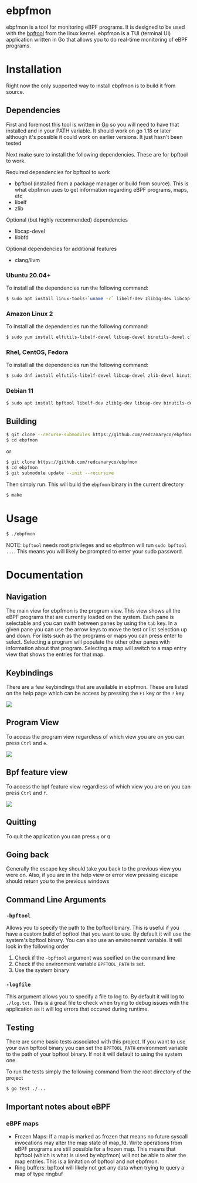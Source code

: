 # ebpfmon
ebpfmon is a tool for monitoring eBPF programs. It is designed to be used with
the [bpftool](https://github.com/libbpf/bpftool) from the linux kernel. ebpfmon
is a TUI (terminal UI) application written in Go that allows you to do real-time
monitoring of eBPF programs.

# Installation
Right now the only supported way to install ebpfmon is to build it from source.

## Dependencies
First and foremost this tool is written in [Go](https://go.dev/learn/) so you will need to have that installed and in your PATH variable. It should work on go 1.18 or later although it's possible it could work on earlier versions. It just hasn't been tested

Next make sure to install the following dependencies. These are for bpftool to work.

Required dependencies for bpftool to work
- bpftool (installed from a package manager or build from source). This is what ebpfmon uses to get information regarding eBPF programs, maps, etc
- libelf
- zlib

Optional (but highly recommended) dependencies
- libcap-devel
- libbfd

Optional dependencies for additional features
- clang/llvm

### Ubuntu 20.04+
To install all the dependencies run the following command:
```bash
$ sudo apt install linux-tools-`uname -r` libelf-dev zlib1g-dev libcap-dev clang llvm binutils-dev
```

### Amazon Linux 2
To install all the dependencies run the following command:
```bash
$ sudo yum install elfutils-libelf-devel libcap-devel binutils-devel clang bpftool
```

### Rhel, CentOS, Fedora
To install all the dependencies run the following command:
```bash
$ sudo dnf install elfutils-libelf-devel libcap-devel zlib-devel binutils-devel clang bpftool
```

### Debian 11 
```bash
$ sudo apt install bpftool libelf-dev zlib1g-dev libcap-dev binutils-dev clang llvm  
```


## Building
```bash
$ git clone --recurse-submodules https://github.com/redcanaryco/ebpfmon
$ cd ebpfmon
```

or

```bash
$ git clone https://github.com/redcanaryco/ebpfmon
$ cd ebpfmon
$ git submodule update --init --recursive
```

Then simply run. This will build the `ebpfmon` binary in the current directory
```bash
$ make
```

# Usage
```bash
$ ./ebpfmon
```

NOTE: `bpftool` needs root privileges and so ebpfmon will run `sudo bpftool ...`.
This means you will likely be prompted to enter your sudo password.

# Documentation
## Navigation
The main view for ebpfmon is the program view. This view shows all the eBPF
programs that are currently loaded on the system. Each pane is selectable and
you can swith between panes by using the `tab` key. In a given pane you can use
the arrow keys to move the test or list selection up and down.
For lists such as the programs or maps you can press enter to select. Selecting
a program will populate the other other panes with information about that
program. Selecting a map will switch to a map entry view that shows the entries
for that map.

## Keybindings
There are a few keybindings that are available in ebpfmon. These are listed
on the help page which can be access by pressing the `F1` key or the `?` key
<p text-align="center">
    <img src="images/help_menu.png" />
</p>

## Program View
To access the program view regardless of which view you are on you can press `Ctrl` and `e`. 
<p text-align="center">
    <img src="images/program_view.png" />

## Bpf feature view
To access the bpf feature view regardless of which view you are on you can press `Ctrl` and `f`.
<p text-align="center">
    <img src="images/feature_view.png" />

## Quitting
To quit the application you can press `q` or `Q`

## Going back
Generally the escape key should take you back to the previous view you were on. Also, if you are in the help view or error view pressing escape should return you to the previous windows

## Command Line Arguments
### `-bpftool`
Allows you to specify the path to the bpftool binary. This is useful if you have
a custom build of bpftool that you want to use. By default it will use the
system's bpftool binary. You can also use an environemnt variable. It will look
in the following order
1. Check if the `-bpftool` argument was speified on the command line
2. Check if the environment variable `BPFTOOL_PATH` is set.
3. Use the system binary 

### `-logfile`
This argument allows you to specify a file to log to. By default it will log to
`./log.txt`. This is a great file to check when trying to debug issues with the
application as it will log errors that occured during runtime.

## Testing
There are some basic tests associated with this project. If you want to use your own bpftool binary you can set the `BPFTOOL_PATH` environment variable to the path of your bpftool binary. If not it will default to using the system one.

To run the tests simply the following command from the root directory of the project
```bash
$ go test ./...
```

## Important notes about eBPF
### eBPF maps
- Frozen Maps: If a map is marked as frozen that means no future syscall invocations may alter the map state of map_fd. Write operations from eBPF programs are still possible for a frozen map. This means that bpftool (which is what is uised by ebpfmon) will not be able to alter the map entries. This is a limitation of bpftool and not ebpfmon.
- Ring buffers: bpftool will likely not get any data when trying to query a map of type ringbuf 